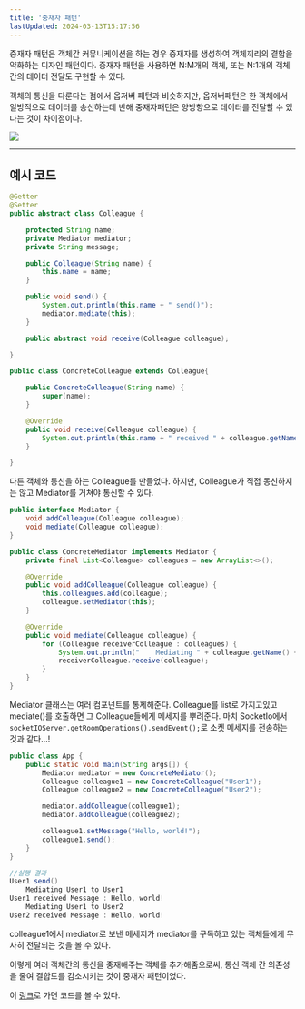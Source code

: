 ```yaml
---
title: '중재자 패턴'
lastUpdated: 2024-03-13T15:17:56
---
```


중재자 패턴은 객체간 커뮤니케이션을 하는 경우 중재자를 생성하여 객체끼리의 결합을 약화하는 디자인 패턴이다. 중재자 패턴을 사용하면 N:M개의 객체, 또는 N:1개의 객체간의 데이터 전달도 구현할 수 있다.

객체의 통신을 다룬다는 점에서 옵저버 패턴과 비슷하지만, 옵저버패턴은 한 객체에서 일방적으로 데이터를 송신하는데 반해 중재자패턴은 양방향으로 데이터를 전달할 수 있다는 것이 차이점이다.

<img src="https://upload.wikimedia.org/wikipedia/commons/e/e4/Mediator_design_pattern.png">

---

## 예시 코드

```java
@Getter
@Setter
public abstract class Colleague {

    protected String name;
    private Mediator mediator;
    private String message;

    public Colleague(String name) {
        this.name = name;
    }

    public void send() {
        System.out.println(this.name + " send()");
        mediator.mediate(this);
    }

    public abstract void receive(Colleague colleague);

}

public class ConcreteColleague extends Colleague{

    public ConcreteColleague(String name) {
        super(name);
    }

    @Override
    public void receive(Colleague colleague) {
        System.out.println(this.name + " received " + colleague.getName() + "'s Message : " + colleague.getMessage());
    }

}
```

다른 객체와 통신을 하는 Colleague를 만들었다. 하지만, Colleague가 직접 동신하지는 않고 Mediator를 거쳐야 통신할 수 있다. 

```java
public interface Mediator {
    void addColleague(Colleague colleague);
    void mediate(Colleague colleague);
}

public class ConcreteMediator implements Mediator {
    private final List<Colleague> colleagues = new ArrayList<>();

    @Override
    public void addColleague(Colleague colleague) {
        this.colleagues.add(colleague);
        colleague.setMediator(this);
    }

    @Override
    public void mediate(Colleague colleague) {
        for (Colleague receiverColleague : colleagues) {
            System.out.println("    Mediating " + colleague.getName() + " to " + receiverColleague.getName());
            receiverColleague.receive(colleague);
        }
    }
}
```

Mediator 클래스는 여러 컴포넌트를 통제해준다. Colleague를 list로 가지고있고 mediate()를 호출하면 그 Colleague들에게 메세지를 뿌려준다. 마치 SocketIo에서 `socketIOServer.getRoomOperations().sendEvent();`로 소켓 메세지를 전송하는 것과 같다...!

```java
public class App {
    public static void main(String args[]) {
        Mediator mediator = new ConcreteMediator();
        Colleague colleague1 = new ConcreteColleague("User1");
        Colleague colleague2 = new ConcreteColleague("User2");

        mediator.addColleague(colleague1);
        mediator.addColleague(colleague2);

        colleague1.setMessage("Hello, world!");
        colleague1.send();
    }
}
```

```java
//실행 결과
User1 send()
    Mediating User1 to User1
User1 received Message : Hello, world!
    Mediating User1 to User2
User2 received Message : Hello, world!
```

colleague1에서 mediator로 보낸 메세지가 mediator를 구독하고 있는 객체들에게 무사히 전달되는 것을 볼 수 있다.

이렇게 여러 객체간의 통신을 중재해주는 객체를 추가해줌으로써, 통신 객체 간 의존성을 줄여 결합도를 감소시키는 것이 중재자 패턴이었다.

이 <a href="https://github.com/rlaisqls/GoF-DesignPatterns/tree/master/src/main/java/com/study/gof/designpattrens/_03_BehavioralPattern/mediator">링크</a>로 가면 코드를 볼 수 있다.